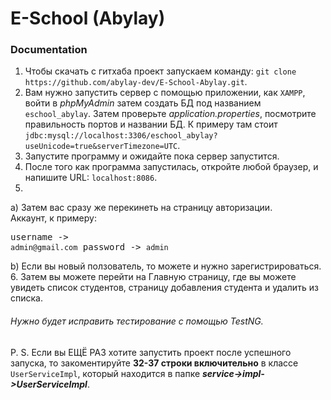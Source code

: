 # E-School (Abylay)

### Documentation

1. Чтобы скачать с гитхаба проект запускаем команду: `git clone https://github.com/abylay-dev/E-School-Abylay.git`.
2. Вам нужно запустить сервер с помощью приложении, как `XAMPP`, войти в <i>phpMyAdmin</i> затем создать БД под названием `eschool_abylay`. Затем проверьте <i>application.properties</i>, посмотрите правильность портов и названии БД. К примеру там стоит `jdbc:mysql://localhost:3306/eschool_abylay?useUnicode=true&serverTimezone=UTC`.
3. Запустите программу и ожидайте пока сервер запустится.
4. После того как программа запустилась, откройте любой браузер, и напишите URL: `localhost:8086`.
5. 
a) Затем вас сразу же перекинеть на страницу авторизации. <br>Аккаунт, к примеру: <br><pre>username -> `admin@gmail.com`
password -> `admin`</pre>
b) Если вы новый ползователь, то можете и нужно зарегистрироваться. 
<br>
6. Затем вы можете перейти на Главную страницу, где вы можете увидеть список студентов, страницу добавления студента и удалить из списка.

###### Нужно будет исправить тестирование с помощью TestNG.

P. S. Если вы ЕЩЁ РАЗ хотите запустить проект после успешного запуска, то закоментируйте <b>32-37 строки включительно</b> в классе `UserServiceImpl`, который находится в папке **<i>service->impl->UserServiceImpl</i>**.